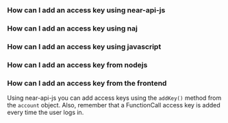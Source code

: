 ### How can I add an access key using near-api-js
### How can I add an access key using naj
### How can I add an access key using javascript
### How can I add an access key from nodejs
### How can I add an access key from the frontend
Using near-api-js you can add access keys using the `addKey()` method from the `account` object. Also, remember that a FunctionCall access key is added every time the user logs in.